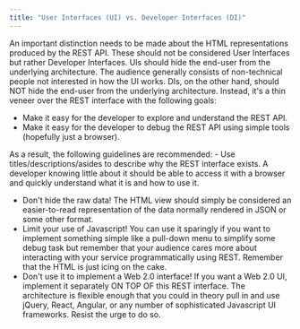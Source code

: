 ```yaml
---
title: "User Interfaces (UI) vs. Developer Interfaces (DI)"
---
```


An important distinction needs to be made about the HTML representations produced by the REST API.
These should not be considered User Interfaces but rather Developer Interfaces.
UIs should hide the end-user from the underlying architecture.
The audience generally consists of non-technical people not interested in how the UI works.
DIs, on the other hand, should NOT hide the end-user from the underlying architecture.
Instead, it's a thin veneer over the REST interface with the following goals:
- Make it easy for the developer to explore and understand the REST API.
- Make it easy for the developer to debug the REST API using simple tools (hopefully just a browser).

As a result, the following guidelines are recommended: - Use titles/descriptions/asides to describe why the REST interface exists.
A developer knowing little about it should be able to access it with a browser and quickly understand what it is and how to use it.
- Don't hide the raw data!
The HTML view should simply be considered an easier-to-read representation of the data normally rendered in JSON or some other format.
- Limit your use of Javascript!
You can use it sparingly if you want to implement something simple like a pull-down menu to simplify some debug task but remember that your audience cares more about interacting with your service programmatically using REST.
Remember that the HTML is just icing on the cake.
- Don't use it to implement a Web 2.0 interface!
If you want a Web 2.0 UI, implement it separately ON TOP OF this REST interface.
The architecture is flexible enough that you could in theory pull in and use jQuery, React, Angular, or any number of sophisticated Javascript UI frameworks.
Resist the urge to do so.
